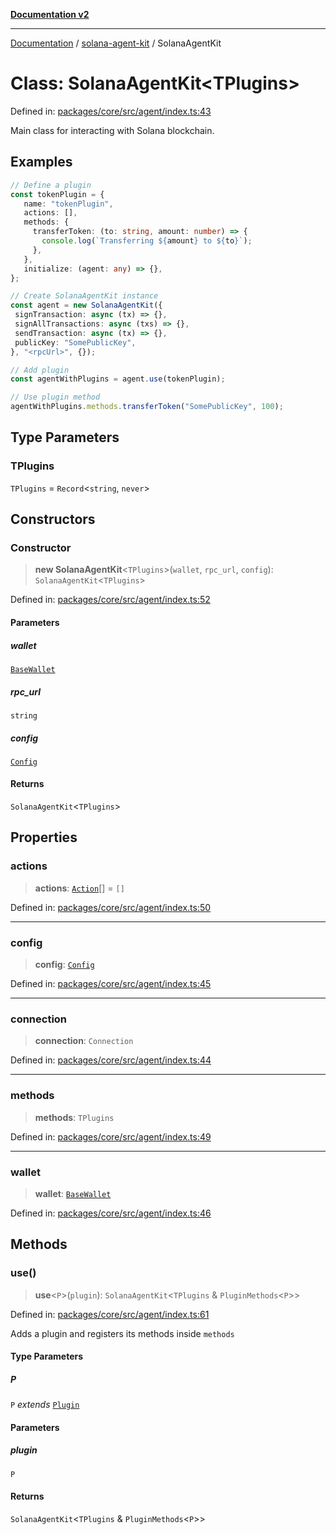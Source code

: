 [**Documentation v2**](../../README.md)

***

[Documentation](../../README.md) / [solana-agent-kit](../README.md) / SolanaAgentKit

# Class: SolanaAgentKit\<TPlugins\>

Defined in: [packages/core/src/agent/index.ts:43](https://github.com/scriptscrypt/solana-agent-kit/blob/8d48a57968ef71c6851a44a8efa685e80e815610/packages/core/src/agent/index.ts#L43)

Main class for interacting with Solana blockchain.

## Examples

```ts
// Define a plugin
const tokenPlugin = {
   name: "tokenPlugin",
   actions: [],
   methods: {
     transferToken: (to: string, amount: number) => {
       console.log(`Transferring ${amount} to ${to}`);
     },
   },
   initialize: (agent: any) => {},
};
```

```ts
// Create SolanaAgentKit instance
const agent = new SolanaAgentKit({
 signTransaction: async (tx) => {},
 signAllTransactions: async (txs) => {},
 sendTransaction: async (tx) => {},
 publicKey: "SomePublicKey",
}, "<rpcUrl>", {});
```

```ts
// Add plugin
const agentWithPlugins = agent.use(tokenPlugin);
```

```ts
// Use plugin method
agentWithPlugins.methods.transferToken("SomePublicKey", 100);
```

## Type Parameters

### TPlugins

`TPlugins` = `Record`\<`string`, `never`\>

## Constructors

### Constructor

> **new SolanaAgentKit**\<`TPlugins`\>(`wallet`, `rpc_url`, `config`): `SolanaAgentKit`\<`TPlugins`\>

Defined in: [packages/core/src/agent/index.ts:52](https://github.com/scriptscrypt/solana-agent-kit/blob/8d48a57968ef71c6851a44a8efa685e80e815610/packages/core/src/agent/index.ts#L52)

#### Parameters

##### wallet

[`BaseWallet`](../interfaces/BaseWallet.md)

##### rpc\_url

`string`

##### config

[`Config`](../interfaces/Config.md)

#### Returns

`SolanaAgentKit`\<`TPlugins`\>

## Properties

### actions

> **actions**: [`Action`](../interfaces/Action.md)[] = `[]`

Defined in: [packages/core/src/agent/index.ts:50](https://github.com/scriptscrypt/solana-agent-kit/blob/8d48a57968ef71c6851a44a8efa685e80e815610/packages/core/src/agent/index.ts#L50)

***

### config

> **config**: [`Config`](../interfaces/Config.md)

Defined in: [packages/core/src/agent/index.ts:45](https://github.com/scriptscrypt/solana-agent-kit/blob/8d48a57968ef71c6851a44a8efa685e80e815610/packages/core/src/agent/index.ts#L45)

***

### connection

> **connection**: `Connection`

Defined in: [packages/core/src/agent/index.ts:44](https://github.com/scriptscrypt/solana-agent-kit/blob/8d48a57968ef71c6851a44a8efa685e80e815610/packages/core/src/agent/index.ts#L44)

***

### methods

> **methods**: `TPlugins`

Defined in: [packages/core/src/agent/index.ts:49](https://github.com/scriptscrypt/solana-agent-kit/blob/8d48a57968ef71c6851a44a8efa685e80e815610/packages/core/src/agent/index.ts#L49)

***

### wallet

> **wallet**: [`BaseWallet`](../interfaces/BaseWallet.md)

Defined in: [packages/core/src/agent/index.ts:46](https://github.com/scriptscrypt/solana-agent-kit/blob/8d48a57968ef71c6851a44a8efa685e80e815610/packages/core/src/agent/index.ts#L46)

## Methods

### use()

> **use**\<`P`\>(`plugin`): `SolanaAgentKit`\<`TPlugins` & `PluginMethods`\<`P`\>\>

Defined in: [packages/core/src/agent/index.ts:61](https://github.com/scriptscrypt/solana-agent-kit/blob/8d48a57968ef71c6851a44a8efa685e80e815610/packages/core/src/agent/index.ts#L61)

Adds a plugin and registers its methods inside `methods`

#### Type Parameters

##### P

`P` *extends* [`Plugin`](../interfaces/Plugin.md)

#### Parameters

##### plugin

`P`

#### Returns

`SolanaAgentKit`\<`TPlugins` & `PluginMethods`\<`P`\>\>
